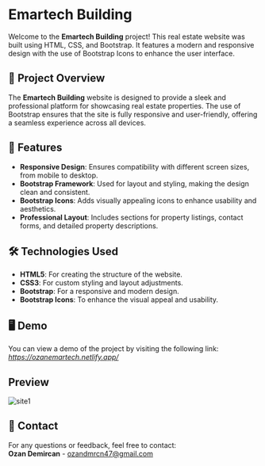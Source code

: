# Emartech Building

Welcome to the **Emartech Building** project! This real estate website was built using HTML, CSS, and Bootstrap. It features a modern and responsive design with the use of Bootstrap Icons to enhance the user interface.

## 🎯 Project Overview
The **Emartech Building** website is designed to provide a sleek and professional platform for showcasing real estate properties. The use of Bootstrap ensures that the site is fully responsive and user-friendly, offering a seamless experience across all devices.

## 🚀 Features
- **Responsive Design**: Ensures compatibility with different screen sizes, from mobile to desktop.
- **Bootstrap Framework**: Used for layout and styling, making the design clean and consistent.
- **Bootstrap Icons**: Adds visually appealing icons to enhance usability and aesthetics.
- **Professional Layout**: Includes sections for property listings, contact forms, and detailed property descriptions.

## 🛠️ Technologies Used
- **HTML5**: For creating the structure of the website.
- **CSS3**: For custom styling and layout adjustments.
- **Bootstrap**: For a responsive and modern design.
- **Bootstrap Icons**: To enhance the visual appeal and usability.

## 🖥️ Demo
You can view a demo of the project by visiting the following link:  
*https://ozanemartech.netlify.app/*

## Preview
![site1](https://github.com/user-attachments/assets/6260ffe8-6f3d-403f-815d-35c735510945)


## 📧 Contact
For any questions or feedback, feel free to contact:  
**Ozan Demircan** - ozandmrcn47@gmail.com
